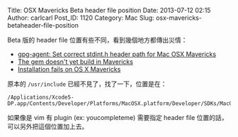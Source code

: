 Title: OSX Mavericks Beta header file position
Date: 2013-07-12 02:15
Author: carlcarl
Post_ID: 1120
Category: Mac
Slug: osx-mavericks-betaheader-file-position

Beta 版的 header file 位置有些不同，看到幾個地方都傳出災情：

-   [gpg-agent: Set correct stdint.h header path for Mac OSX Mavericks][]
-   [The gem doesn't yet build in Mavericks][]
-   [Installation fails on OS X Mavericks][]

<!--more-->

原本的 `/usr/include` 已經不見了，找了一下，位置是在：

    /Applications/Xcode5-DP.app/Contents/Developer/Platforms/MacOSX.platform/Developer/SDKs/MacOSX10.9.sdk/usr/include/

如果像是 vim 有 plugin (ex: youcompleteme) 需要指定 header file
位置的話，可以另外把這個位置加上去。

  [gpg-agent: Set correct stdint.h header path for Mac OSX Mavericks]: https://github.com/mxcl/homebrew/pull/20938
  [The gem doesn't yet build in Mavericks]: https://github.com/jfahrenkrug/WWDC-Downloader/issues/5
  [Installation fails on OS X Mavericks]: https://github.com/josegonzalez/homebrew-php/issues/591
